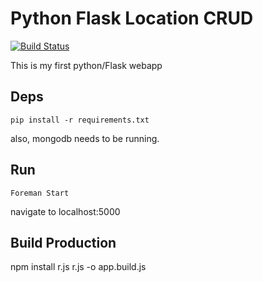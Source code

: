 # Python Flask Location CRUD

[![Build Status](https://travis-ci.org/ChristopherBiscardi/python-flask-location-crud.png)](https://travis-ci.org/ChristopherBiscardi/python-flask-location-crud])

This is my first python/Flask webapp

## Deps

    pip install -r requirements.txt

also, mongodb needs to be running.

## Run

    Foreman Start

navigate to localhost:5000

## Build Production

npm install r.js
r.js -o app.build.js

